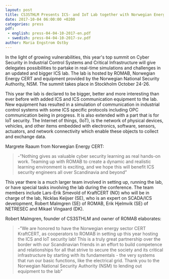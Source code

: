 ```yaml
---
layout: post
title: CS3STHLM Presents ICS- and IoT Lab together with Norwegian Energy CERT
date: 2017-10-04 06:00:00 +0200
categories: press
pdf: 
 - english: press-04-04-10-2017-en.pdf
 - swedish: press-04-04-10-2017-sv.pdf
author: Maria Engstrom Ostby
---
```


In the light of growing vulnerabilities, this year's top summit on Cyber Security in Industrial Control Systems and Critical Infrastructure will give delegates possibilities to partake in real-time simulations and challenges in an updated and bigger ICS lab. The lab is hosted by ROMAB, Norwegian Energy CERT and equipment provided by the Norwegian National Security Authority, NSM. The summit takes place in Stockholm October 24-26.

 This year the lab is declared to be bigger, better and more interesting than ever before with added ICS and ICS communication equipment to the lab. New equipment has resulted in a simulation of communication in industrial control systems with some ICS specific protocols including OPC communication being in progress. It is also extended with a part that is for IoT security. The Internet of things, (IoT), is the network of physical devices, vehicles, and other items embedded with electronics, software, sensors, actuators, and network connectivity which enable these objects to collect and exchange data.

 Margrete Raaum from Norwegian Energy CERT:

 >-”Nothing gives as valuable cyber security learning as real hands-on work. Teaming up with ROMAB to create a dynamic and realistic learning environment is exciting, and we hope this will benefit ICS security engineers all over Scandinavia and beyond”

This year there is a much larger team involved in setting up, running the lab, or have special tasks involving the lab during the conference. The team members include Lars-Erik Smevold of KraftCERT (NO) who will be in charge of the lab, Nicklas Keijser (SE), who is an expert on SCADA/ICS development, Robert Malmgren (SE) of ROMAB, Erik Hjelmvik (SE) of NETRESEC and Mikael Vingaard (DK).

Robert Malmgren, founder of CS3STHLM and owner of ROMAB elaborates:

>-”We are honored to have the Norwegian energy sector CERT KraftCERT, as cooperators to ROMAB in setting up this year hosting the ICS and IoT security lab! This is a truly great partnership over the border with our Scandinavian friends in an effort to build competence and relationships for all that strive to secure the society and its critical infrastructure by starting with its fundamentals - the very systems that run our basic functions, like the electrical grid. Thank you to the Norwegian National Security Authority (NSM)  to lending out equipment to the lab"
